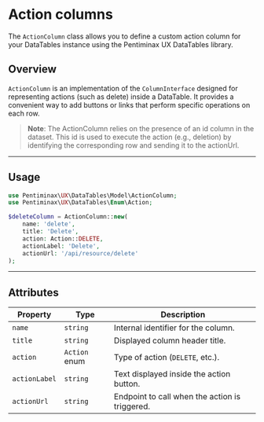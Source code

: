 # Action columns

The `ActionColumn` class allows you to define a custom action column for your DataTables instance using the Pentiminax UX DataTables library.

## Overview

`ActionColumn` is an implementation of the `ColumnInterface` designed for representing actions (such as delete) inside a DataTable. 
It provides a convenient way to add buttons or links that perform specific operations on each row.
> **Note**: The ActionColumn relies on the presence of an id column in the dataset. 
> This id is used to execute the action (e.g., deletion) by identifying the corresponding row and sending it to the actionUrl.

---

## Usage

```php
use Pentiminax\UX\DataTables\Model\ActionColumn;
use Pentiminax\UX\DataTables\Enum\Action;

$deleteColumn = ActionColumn::new(
    name: 'delete',
    title: 'Delete',
    action: Action::DELETE,
    actionLabel: 'Delete',
    actionUrl: '/api/resource/delete'
);
```

---

## Attributes

| Property      | Type          | Description                                    |
| ------------- | ------------- | ---------------------------------------------- |
| `name`        | `string`      | Internal identifier for the column.            |
| `title`       | `string`      | Displayed column header title.                 |
| `action`      | `Action` enum | Type of action (`DELETE`, etc.).               |
| `actionLabel` | `string`      | Text displayed inside the action button.       |
| `actionUrl`   | `string`      | Endpoint to call when the action is triggered. |